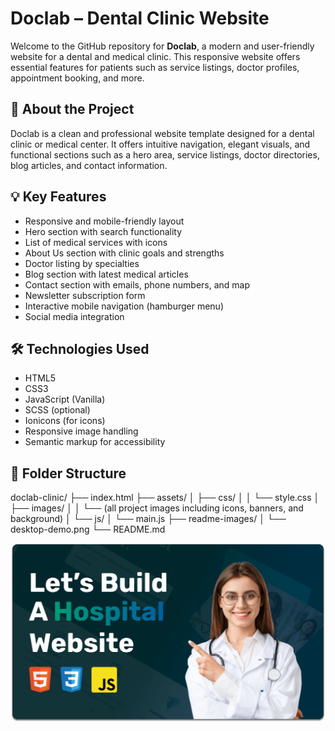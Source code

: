 # Doclab – Dental Clinic Website

Welcome to the GitHub repository for **Doclab**, a modern and user-friendly website for a dental and medical clinic. This responsive website offers essential features for patients such as service listings, doctor profiles, appointment booking, and more.

## 🦷 About the Project

Doclab is a clean and professional website template designed for a dental clinic or medical center. It offers intuitive navigation, elegant visuals, and functional sections such as a hero area, service listings, doctor directories, blog articles, and contact information.

## 💡 Key Features

- Responsive and mobile-friendly layout
- Hero section with search functionality
- List of medical services with icons
- About Us section with clinic goals and strengths
- Doctor listing by specialties
- Blog section with latest medical articles
- Contact section with emails, phone numbers, and map
- Newsletter subscription form
- Interactive mobile navigation (hamburger menu)
- Social media integration

## 🛠️ Technologies Used

- HTML5
- CSS3
- JavaScript (Vanilla)
- SCSS (optional)
- Ionicons (for icons)
- Responsive image handling
- Semantic markup for accessibility

## 📂 Folder Structure

doclab-clinic/
├── index.html
├── assets/
│ ├── css/
│ │ └── style.css
│ ├── images/
│ │ └── (all project images including icons, banners, and background)
│ └── js/
│ └── main.js
├── readme-images/
│ └── desktop-demo.png
└── README.md


![Doclab Desktop Demo](./readme-images/desktop.png "Desktop Demo")